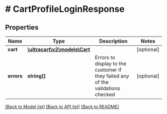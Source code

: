 # # CartProfileLoginResponse

## Properties

Name | Type | Description | Notes
------------ | ------------- | ------------- | -------------
**cart** | [**\ultracart\v2\models\Cart**](Cart.md) |  | [optional]
**errors** | **string[]** | Errors to display to the customer if they failed any of the validations checked | [optional]

[[Back to Model list]](../../README.md#models) [[Back to API list]](../../README.md#endpoints) [[Back to README]](../../README.md)
